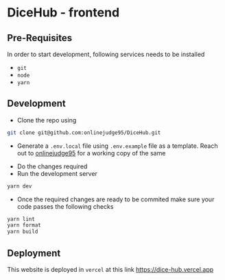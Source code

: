 # DiceHub - frontend

## Pre-Requisites

In order to start development, following services needs to be installed

-   `git`
-   `node`
-   `yarn`

## Development

-   Clone the repo using

```bash
git clone git@github.com:onlinejudge95/DiceHub.git
```

-   Generate a `.env.local` file using `.env.example` file as a template. Reach out to [onlinejudge95](mailto:onlinejudge95@gmail.com) for a working copy of the same

*   Do the changes required
*   Run the development server

```bash
yarn dev
```

-   Once the required changes are ready to be commited make sure your code passes the following checks

```bash
yarn lint
yarn format
yarn build
```

## Deployment

This website is deployed in `vercel` at this link https://dice-hub.vercel.app
